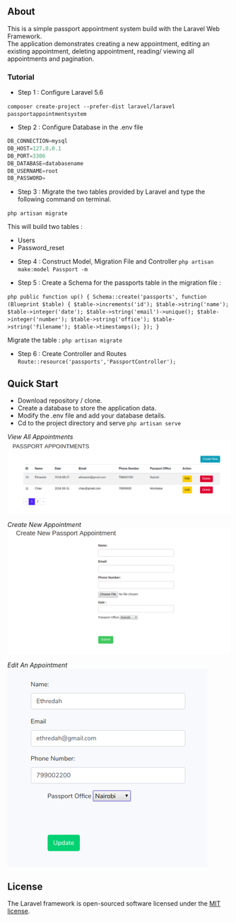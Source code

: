 ## About 
This is a simple passport appointment system build with the Laravel Web Framework.
<br>
The application demonstrates creating a new appointment, editing an existing appointment, deleting appointment, reading/ viewing all appointments and pagination.


### Tutorial

* Step 1 : 
Configure Laravel 5.6

`composer create-project --prefer-dist laravel/laravel passportappointmentsystem`


* Step 2 : 
Configure Database in the .env file

```sql
DB_CONNECTION=mysql
DB_HOST=127.0.0.1
DB_PORT=3306
DB_DATABASE=databasename
DB_USERNAME=root
DB_PASSWORD=
```

* Step 3 : 
Migrate the two tables provided by Laravel and type the following command on terminal.

`php artisan migrate`

This will build two tables :
-  Users
-  Password_reset

* Step 4 : 
Construct Model, Migration File and Controller
`
php artisan make:model Passport -m
`

* Step 5 :
Create a Schema for the passports table in the migration file : 

`php
public function up()
    {
        Schema::create('passports', function (Blueprint $table) {
            $table->increments('id');
            $table->string('name');
            $table->integer('date');
            $table->string('email')->unique();
            $table->integer('number');
            $table->string('office');
            $table->string('filename');
            $table->timestamps();
        });
    }
`

Migrate the table :
`php artisan migrate`

* Step 6 : 
Create Controller and Routes
`Route::resource('passports','PassportController');`


## Quick Start

* Download repository / clone.
* Create a database to store the application data.
* Modify the .env file and add your database details.
* Cd to the project directory and serve `php artisan serve`

_View All Appointments_
![image](all.png "Read")


_Create New Appointment_
![image](create.png "Create")


_Edit An Appointment_
![image](edit.png "Edit")




## License

The Laravel framework is open-sourced software licensed under the [MIT license](https://opensource.org/licenses/MIT).

